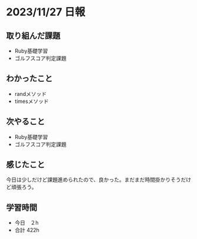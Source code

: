 # 2023/11/27 日報

## 取り組んだ課題
- Ruby基礎学習
- ゴルフスコア判定課題

## わかったこと
- randメソッド
- timesメソッド

## 次やること
- Ruby基礎学習
- ゴルフスコア判定課題

## 感じたこと
今日は少しだけど課題進められたので、良かった。まだまだ時間掛かりそうだけど頑張ろう。

## 学習時間
- 今日　２h
- 合計 422h
